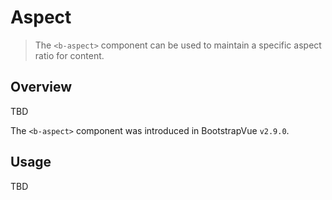 # Aspect

> The `<b-aspect>` component can be used to maintain a specific aspect ratio for content.

## Overview

TBD 

The `<b-aspect>` component was introduced in BootstrapVue `v2.9.0`.

## Usage

TBD
